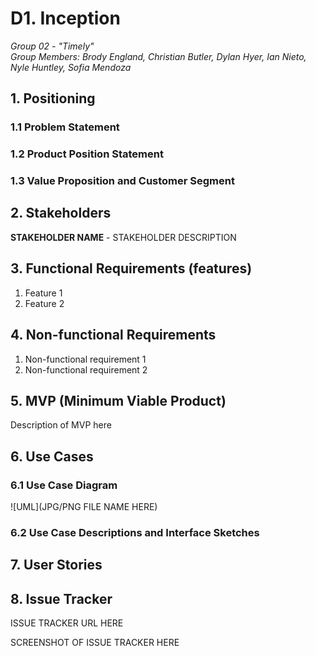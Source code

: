 # D1. Inception

_Group 02 - "Timely"_\
_Group Members: Brody England, Christian Butler, Dylan Hyer, Ian Nieto, Nyle Huntley, Sofia Mendoza_

## 1. Positioning

### 1.1 Problem Statement

### 1.2 Product Position Statement

### 1.3 Value Proposition and Customer Segment

## 2. Stakeholders

**STAKEHOLDER NAME** - STAKEHOLDER DESCRIPTION

## 3. Functional Requirements (features)

1. Feature 1
2. Feature 2

## 4. Non-functional Requirements

1. Non-functional requirement 1
2. Non-functional requirement 2

## 5. MVP (Minimum Viable Product)

Description of MVP here

## 6. Use Cases

### 6.1 Use Case Diagram

![UML](JPG/PNG FILE NAME HERE)

### 6.2 Use Case Descriptions and Interface Sketches

## 7. User Stories

## 8. Issue Tracker

ISSUE TRACKER URL HERE

SCREENSHOT OF ISSUE TRACKER HERE
